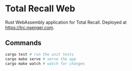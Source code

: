 # Total Recall Web

Rust WebAssembly application for Total Recall. Deployed at https://trc.nsenger.com.

## Commands

```sh
cargo test # run the unit tests
cargo make serve # serve the app
cargo make watch # watch for changes
```
